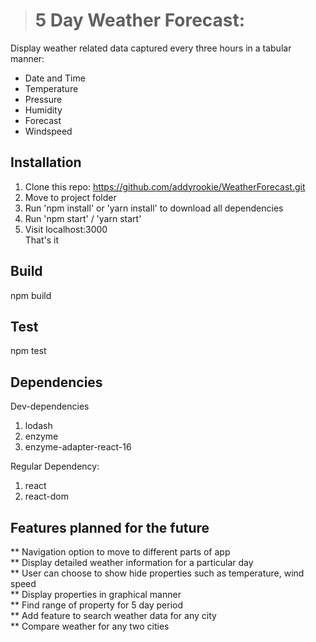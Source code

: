 > # 5 Day Weather Forecast:


Display weather related data captured every three hours in a tabular manner:

*   Date and Time
*   Temperature
*   Pressure
*   Humidity
*   Forecast
*   Windspeed


## Installation

1.  Clone this repo: https://github.com/addyrookie/WeatherForecast.git
2.  Move to project folder
3.  Run 'npm install' or 'yarn install' to download all dependencies
4.  Run 'npm start' / 'yarn start'
5.  Visit localhost:3000  
    That's it

## Build
npm build

## Test
npm test

## Dependencies

Dev-dependencies  
1. lodash  
2. enzyme  
3. enzyme-adapter-react-16  



Regular Dependency:   
1. react  
2. react-dom  


## Features planned for the future

** Navigation option to move to different parts of app  
** Display detailed weather information for a particular day  
** User can choose to show hide properties such as temperature, wind speed  
** Display properties in graphical manner  
** Find range of property for 5 day period  
** Add feature to search weather data for any city  
** Compare weather for any two cities 

